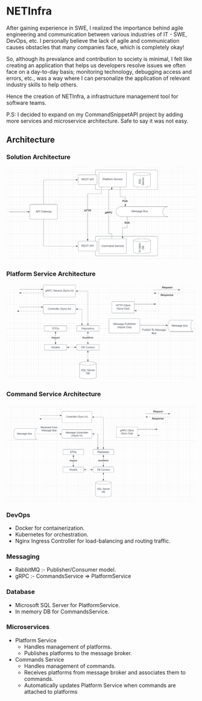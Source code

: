# NETInfra

After gaining experience in SWE, I realized the importance behind agile engineering and communication between various industries of IT - SWE, DevOps, etc. I personally believe the lack of agile and communication causes obstacles that many companies face, which is completely okay!

So, although its prevalance and contribution to society is minimal, I felt like creating an application that helps us developers resolve issues we often face on a day-to-day basis; monitoring technology, debugging access and errors, etc., was a way where I can personalize the application of relevant industry skills to help others.

Hence the creation of NETInfra, a infrastructure management tool for software teams.

P.S: I decided to expand on my CommandSnippetAPI project by adding more services and microservice architecture. Safe to say it was not easy.

## Architecture

### Solution Architecture

![Solution](Graphics/SolutionArchitecture.PNG)

### Platform Service Architecture

![Platform](Graphics/PlatformServiceArchitecture.PNG)

### Command Service Architecture

![Command](Graphics/CommandServiceArchitecture.PNG)

### DevOps

- Docker for containerization.
- Kubernetes for orchestration.
- Nginx Ingress Controller for load-balancing and routing traffic.

### Messaging

- RabbitMQ :- Publisher/Consumer model.
- gRPC :- CommandsService => PlatformService

### Database

- Microsoft SQL Server for PlatformService.
- In memory DB for CommandsService.

### Microservices

- Platform Service
  - Handles management of platforms.
  - Publishes platforms to the message broker.
- Commands Service
  - Handles management of commands.
  - Receives platforms from message broker and associates them to commands.
  - Automatically updates Platform Service when commands are attached to platforms
